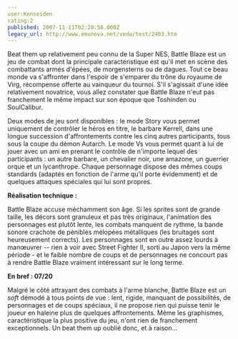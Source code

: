 ```yaml
---
user:Kenseiden
rating:2
published: 2007-11-11T02:28:56.000Z
legacy_url: http://www.emunova.net/veda/test/2403.htm
---
```

Beat them up relativement peu connu de la Super NES, Battle Blaze est un jeu de combat dont la principale caractéristique est qu'il met en scène des combattants armés d'épées, de morgensterns ou de dagues. Tout ce beau monde va s'affronter dans l'espoir de s'emparer du trône du royaume de Virg, récompense offerte au vainqueur du tournoi. S'il s'agissait d'une idée relativement novatrice, vous allez constater que Battle Blaze n'eut pas franchement le même impact sur son époque que Toshinden ou SoulCalibur.  

  

Deux modes de jeu sont disponibles : le mode Story vous permet uniquement de contrôler le héros en titre, le barbare Kerrell, dans une longue succession d'affrontements contre les cinq autres participants, tous sous la coupe du démon Autarch. Le mode Vs vous permet quant à lui de jouer avec un ami en prenant le contrôle de n'importe lequel des participants : un autre barbare, un chevalier noir, une amazone, un guerrier orque et un lycanthrope. Chaque personnage dispose des mêmes coups standards (adaptés en fonction de l'arme qu'il porte évidemment) et de quelques attaques spéciales qui lui sont propres.  

  

**Réalisation technique :**  

Battle Blaze accuse méchamment son âge. Si les sprites sont de grande taille, les décors sont granuleux et pas très originaux, l'animation des personnages est plutôt lente, les combats manquent de rythme, la bande sonore crachote de pénibles mélopées métalliques (les bruitages sont heureusement corrects). Les personnages sont en outre assez lourds à manœuvrer -- rien à voir avec Street Fighter II, sorti au Japon vers la même période - et le faible nombre de coups et de personnages ne concourt pas à rendre Battle Blaze vraiment intéressant sur le long terme.  

  

**En bref : 07/20**  

Malgré le côté attrayant des combats à l'arme blanche, Battle Blaze est un _soft_ démodé à tous points de vue : lent, rigide, manquant de possibilités, de personnages et de coups spéciaux, il ne propose rien qui puisse tenir le joueur en haleine plus de quelques affrontements. Même les graphismes, caractéristique la plus positive du jeu, n'ont rien de franchement exceptionnels. Un beat them up oublié donc, et à raison...